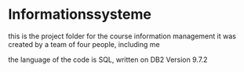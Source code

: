 # Informationssysteme
this is the project folder for the course information management
it was created by a team of four people, including me

the language of the code is SQL, written on DB2 Version 9.7.2
